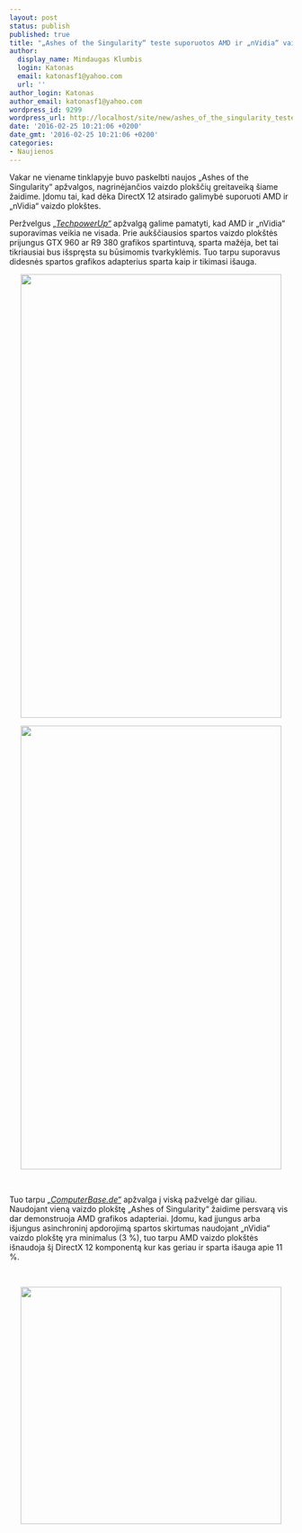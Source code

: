 ```yaml
---
layout: post
status: publish
published: true
title: "„Ashes of the Singularity“ teste suporuotos AMD ir „nVidia“ vaizdo plokštės"
author:
  display_name: Mindaugas Klumbis
  login: Katonas
  email: katonasf1@yahoo.com
  url: ''
author_login: Katonas
author_email: katonasf1@yahoo.com
wordpress_id: 9299
wordpress_url: http://localhost/site/new/ashes_of_the_singularity_teste_suporuotos_amd_ir_nvidia_vaizdo_plokstes/
date: '2016-02-25 10:21:06 +0200'
date_gmt: '2016-02-25 10:21:06 +0200'
categories:
- Naujienos
---
```

<p>
	Vakar ne viename tinklapyje buvo paskelbti naujos &bdquo;Ashes of the Singularity&ldquo; apžvalgos, nagrinėjančios vaizdo plok&scaron;čių greitaveiką &scaron;iame žaidime. Įdomu tai, kad dėka DirectX 12 atsirado galimybė suporuoti AMD ir &bdquo;nVidia&ldquo; vaizdo plok&scaron;tes.</p>
<p>
	Peržvelgus <em><a href="http://www.techpowerup.com/reviews/Performance_Analysis/Ashes_of_the_Singularity_Mixed_GPU/1.html">&bdquo;TechpowerUp&ldquo;</a></em> apžvalgą galime pamatyti, kad AMD ir &bdquo;nVidia&ldquo; suporavimas veikia ne visada. Prie auk&scaron;čiausios spartos vaizdo plok&scaron;tės prijungus GTX 960 ar R9 380 grafikos spartintuvą, sparta mažėja, bet tai tikriausiai bus i&scaron;spręsta su būsimomis tvarkyklėmis. Tuo tarpu suporavus didesnės spartos grafikos adapterius sparta kaip ir tikimasi i&scaron;auga.</p>
<p style="text-align: center;">
	<a href="http://technews.lt/userfiles/mixed_1080.png"><img alt="" src="http://technews.lt/userfiles/mixed_1080.png" style="width: 464px; height: 789px;" /></a></p>
<p style="text-align: center;">
	<a href="http://technews.lt/userfiles/mixed_4k.png"><img alt="" src="http://technews.lt/userfiles/mixed_4k.png" style="width: 464px; height: 789px;" /></a></p>
<p>
	&nbsp;</p>
<p>
	Tuo tarpu <em><a href="http://www.computerbase.de/2016-02/ashes-of-the-singularity-directx-12-amd-nvidia/">&bdquo;ComputerBase.de&ldquo;</a></em> apžvalga į viską pažvelgė dar giliau. Naudojant vieną vaizdo plok&scaron;tę &bdquo;Ashes of Singularity&ldquo; žaidime persvarą vis dar demonstruoja AMD grafikos adapteriai. Įdomu, kad įjungus arba i&scaron;jungus asinchroninį apdorojimą spartos skirtumas naudojant &bdquo;nVidia&ldquo; vaizdo plok&scaron;tę yra minimalus (3 %), tuo tarpu AMD vaizdo plok&scaron;tės i&scaron;naudoja &scaron;į DirectX 12 komponentą kur kas geriau ir sparta i&scaron;auga apie 11 %.</p>
<p>
	&nbsp;</p>
<p style="text-align: center;">
	<a href="http://technews.lt/userfiles/ashes of the sinularity async.JPG"><img alt="" src="http://technews.lt/userfiles/ashes of the sinularity async.JPG" style="width: 464px; height: 422px;" /></a></p>
